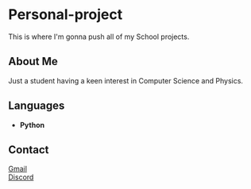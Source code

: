 # Personal-project

This is where I'm gonna push all of my School projects.
## About Me 
Just a student having a keen interest in Computer Science and Physics.
## Languages
- **Python**
## Contact
[Gmail](anshumankhatri2004@gmail.com)                <br />[Discord](https://discord.com/channels/@me/713643481834455061/)

